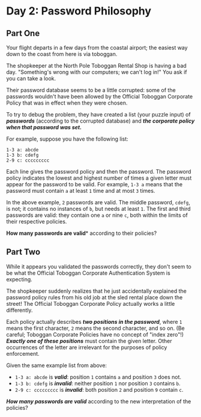 # Day 2: Password Philosophy

## Part One

Your flight departs in a few days from the coastal airport; the easiest way down to the coast from here is via toboggan.

The shopkeeper at the North Pole Toboggan Rental Shop is having a bad day. "Something's wrong with our computers; we can't log in!" You ask if you can take a look.

Their password database seems to be a little corrupted: some of the passwords wouldn't have been allowed by the Official Toboggan Corporate Policy that was in effect when they were chosen.

To try to debug the problem, they have created a list (your puzzle input) of ***passwords*** (according to the corrupted database) and ***the corporate policy when that password was set.***

For example, suppose you have the following list:

```
1-3 a: abcde
1-3 b: cdefg
2-9 c: ccccccccc
```
Each line gives the password policy and then the password. The password policy indicates the lowest and highest number of times a given letter must appear for the password to be valid. For example, `1-3 a` means that the password must contain `a` at least `1` time and at most `3` times.

In the above example, `2` passwords are valid. The middle password, `cdefg`, is not; it contains no instances of `b`, but needs at least `1`. The first and third passwords are valid: they contain one `a` or nine `c`, both within the limits of their respective policies.

**How many passwords are valid*** according to their policies?

## Part Two

While it appears you validated the passwords correctly, they don't seem to be what the Official Toboggan Corporate Authentication System is expecting.

The shopkeeper suddenly realizes that he just accidentally explained the password policy rules from his old job at the sled rental place down the street! The Official Toboggan Corporate Policy actually works a little differently.

Each policy actually describes ***two positions in the password***, where `1` means the first character, `2` means the second character, and so on. (Be careful; Toboggan Corporate Policies have no concept of "index zero"!) ***Exactly one of these positions*** must contain the given letter. Other occurrences of the letter are irrelevant for the purposes of policy enforcement.

Given the same example list from above:

* `1-3 a: abcde` is ***valid***: position `1` contains `a` and position `3` does not.
* `1-3 b: cdefg` is ***invalid***: neither position `1` nor position `3` contains `b`.
* `2-9 c: ccccccccc` is ***invalid***: both position `2` and position `9` contain `c`.
 
***How many passwords are valid*** according to the new interpretation of the policies?

